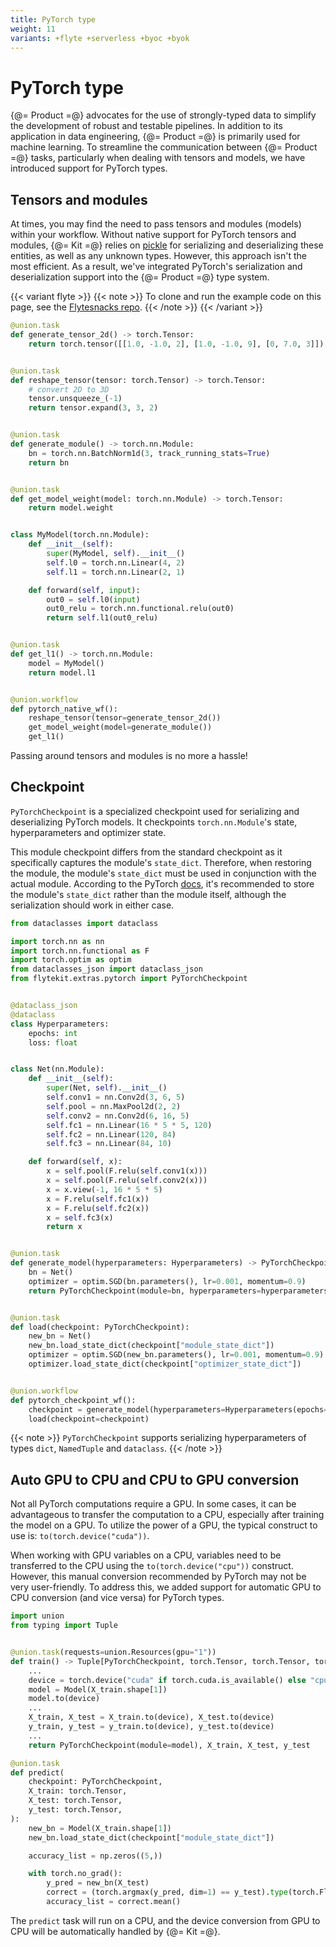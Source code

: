 ```yaml
---
title: PyTorch type
weight: 11
variants: +flyte +serverless +byoc +byok
---
```


# PyTorch type


{@= Product =@} advocates for the use of strongly-typed data to simplify the development of robust and testable pipelines. In addition to its application in data engineering, {@= Product =@} is primarily used for machine learning.
To streamline the communication between {@= Product =@} tasks, particularly when dealing with tensors and models, we have introduced support for PyTorch types.

## Tensors and modules

At times, you may find the need to pass tensors and modules (models) within your workflow. Without native support for PyTorch tensors and modules, {@= Kit =@} relies on [pickle](./pickle.md) for serializing and deserializing these entities, as well as any unknown types. However, this approach isn't the most efficient. As a result, we've integrated PyTorch's serialization and deserialization support into the {@= Product =@} type system.

{{< variant flyte >}}
{{< note >}}
To clone and run the example code on this page, see the [Flytesnacks repo](https://github.com/flyteorg/flytesnacks/tree/master/examples/data_types_and_io/).
{{< /note >}}
{{< /variant >}}

```python
@union.task
def generate_tensor_2d() -> torch.Tensor:
    return torch.tensor([[1.0, -1.0, 2], [1.0, -1.0, 9], [0, 7.0, 3]])


@union.task
def reshape_tensor(tensor: torch.Tensor) -> torch.Tensor:
    # convert 2D to 3D
    tensor.unsqueeze_(-1)
    return tensor.expand(3, 3, 2)


@union.task
def generate_module() -> torch.nn.Module:
    bn = torch.nn.BatchNorm1d(3, track_running_stats=True)
    return bn


@union.task
def get_model_weight(model: torch.nn.Module) -> torch.Tensor:
    return model.weight


class MyModel(torch.nn.Module):
    def __init__(self):
        super(MyModel, self).__init__()
        self.l0 = torch.nn.Linear(4, 2)
        self.l1 = torch.nn.Linear(2, 1)

    def forward(self, input):
        out0 = self.l0(input)
        out0_relu = torch.nn.functional.relu(out0)
        return self.l1(out0_relu)


@union.task
def get_l1() -> torch.nn.Module:
    model = MyModel()
    return model.l1


@union.workflow
def pytorch_native_wf():
    reshape_tensor(tensor=generate_tensor_2d())
    get_model_weight(model=generate_module())
    get_l1()
```

Passing around tensors and modules is no more a hassle!

## Checkpoint

`PyTorchCheckpoint` is a specialized checkpoint used for serializing and deserializing PyTorch models.
It checkpoints `torch.nn.Module`'s state, hyperparameters and optimizer state.

This module checkpoint differs from the standard checkpoint as it specifically captures the module's `state_dict`.
Therefore, when restoring the module, the module's `state_dict` must be used in conjunction with the actual module.
According to the PyTorch [docs](https://pytorch.org/tutorials/beginner/saving_loading_models.html#save-load-entire-model),
it's recommended to store the module's `state_dict` rather than the module itself,
although the serialization should work in either case.

```python
from dataclasses import dataclass

import torch.nn as nn
import torch.nn.functional as F
import torch.optim as optim
from dataclasses_json import dataclass_json
from flytekit.extras.pytorch import PyTorchCheckpoint


@dataclass_json
@dataclass
class Hyperparameters:
    epochs: int
    loss: float


class Net(nn.Module):
    def __init__(self):
        super(Net, self).__init__()
        self.conv1 = nn.Conv2d(3, 6, 5)
        self.pool = nn.MaxPool2d(2, 2)
        self.conv2 = nn.Conv2d(6, 16, 5)
        self.fc1 = nn.Linear(16 * 5 * 5, 120)
        self.fc2 = nn.Linear(120, 84)
        self.fc3 = nn.Linear(84, 10)

    def forward(self, x):
        x = self.pool(F.relu(self.conv1(x)))
        x = self.pool(F.relu(self.conv2(x)))
        x = x.view(-1, 16 * 5 * 5)
        x = F.relu(self.fc1(x))
        x = F.relu(self.fc2(x))
        x = self.fc3(x)
        return x


@union.task
def generate_model(hyperparameters: Hyperparameters) -> PyTorchCheckpoint:
    bn = Net()
    optimizer = optim.SGD(bn.parameters(), lr=0.001, momentum=0.9)
    return PyTorchCheckpoint(module=bn, hyperparameters=hyperparameters, optimizer=optimizer)


@union.task
def load(checkpoint: PyTorchCheckpoint):
    new_bn = Net()
    new_bn.load_state_dict(checkpoint["module_state_dict"])
    optimizer = optim.SGD(new_bn.parameters(), lr=0.001, momentum=0.9)
    optimizer.load_state_dict(checkpoint["optimizer_state_dict"])


@union.workflow
def pytorch_checkpoint_wf():
    checkpoint = generate_model(hyperparameters=Hyperparameters(epochs=10, loss=0.1))
    load(checkpoint=checkpoint)
```

{{< note >}}
`PyTorchCheckpoint` supports serializing hyperparameters of types `dict`, `NamedTuple` and `dataclass`.
{{< /note >}}

## Auto GPU to CPU and CPU to GPU conversion

Not all PyTorch computations require a GPU. In some cases, it can be advantageous to transfer the
computation to a CPU, especially after training the model on a GPU.
To utilize the power of a GPU, the typical construct to use is: `to(torch.device("cuda"))`.

When working with GPU variables on a CPU, variables need to be transferred to the CPU using the `to(torch.device("cpu"))` construct.
However, this manual conversion recommended by PyTorch may not be very user-friendly.
To address this, we added support for automatic GPU to CPU conversion (and vice versa) for PyTorch types.

```python
import union
from typing import Tuple


@union.task(requests=union.Resources(gpu="1"))
def train() -> Tuple[PyTorchCheckpoint, torch.Tensor, torch.Tensor, torch.Tensor]:
    ...
    device = torch.device("cuda" if torch.cuda.is_available() else "cpu")
    model = Model(X_train.shape[1])
    model.to(device)
    ...
    X_train, X_test = X_train.to(device), X_test.to(device)
    y_train, y_test = y_train.to(device), y_test.to(device)
    ...
    return PyTorchCheckpoint(module=model), X_train, X_test, y_test

@union.task
def predict(
    checkpoint: PyTorchCheckpoint,
    X_train: torch.Tensor,
    X_test: torch.Tensor,
    y_test: torch.Tensor,
):
    new_bn = Model(X_train.shape[1])
    new_bn.load_state_dict(checkpoint["module_state_dict"])

    accuracy_list = np.zeros((5,))

    with torch.no_grad():
        y_pred = new_bn(X_test)
        correct = (torch.argmax(y_pred, dim=1) == y_test).type(torch.FloatTensor)
        accuracy_list = correct.mean()
```

The `predict` task will run on a CPU, and
the device conversion from GPU to CPU will be automatically handled by {@= Kit =@}.